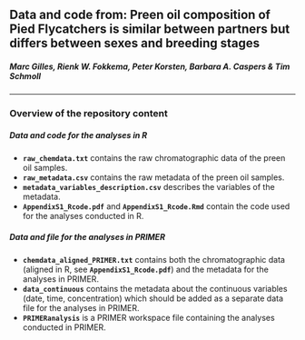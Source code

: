 
## Data and code from: Preen oil composition of Pied Flycatchers is similar between partners but differs between sexes and breeding stages

##### Marc Gilles, Rienk W. Fokkema, Peter Korsten, Barbara A. Caspers & Tim Schmoll

-----

### Overview of the repository content

##### Data and code for the analyses in R

  - **`raw_chemdata.txt`** contains the raw chromatographic data of the
    preen oil samples.
  - **`raw_metadata.csv`** contains the raw metadata of the preen oil
    samples.
  - **`metadata_variables_description.csv`** describes the variables of
    the metadata.
  - **`AppendixS1_Rcode.pdf`** and **`AppendixS1_Rcode.Rmd`** contain
    the code used for the analyses conducted in R.

##### Data and file for the analyses in PRIMER

  - **`chemdata_aligned_PRIMER.txt`** contains both the chromatographic
    data (aligned in R, see **`AppendixS1_Rcode.pdf`**) and the metadata
    for the analyses in PRIMER.
  - **`data_continuous`** contains the metadata about the continuous
    variables (date, time, concentration) which should be added as a
    separate data file for the analyses in PRIMER.
  - **`PRIMERanalysis`** is a PRIMER workspace file containing the
    analyses conducted in PRIMER.
